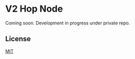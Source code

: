 # V2 Hop Node

Coming soon. Development in progress under private repo.

## License

[MIT](LICENSE)
